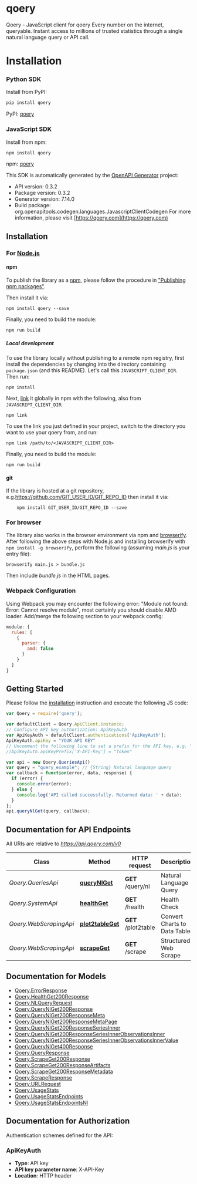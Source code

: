 # qoery

Qoery - JavaScript client for qoery
Every number on the internet, queryable. Instant access to millions of trusted
statistics through a single natural language query or API call.

# Installation

### Python SDK

Install from PyPI:

```bash
pip install qoery
```

PyPI: [qoery](https://pypi.org/project/qoery/)

### JavaScript SDK

Install from npm:

```bash
npm install qoery
```

npm: [qoery](https://www.npmjs.com/package/qoery)

This SDK is automatically generated by the [OpenAPI Generator](https://openapi-generator.tech) project:

- API version: 0.3.2
- Package version: 0.3.2
- Generator version: 7.14.0
- Build package: org.openapitools.codegen.languages.JavascriptClientCodegen
For more information, please visit [https://qoery.com](https://qoery.com)

## Installation

### For [Node.js](https://nodejs.org/)

#### npm

To publish the library as a [npm](https://www.npmjs.com/), please follow the procedure in ["Publishing npm packages"](https://docs.npmjs.com/getting-started/publishing-npm-packages).

Then install it via:

```shell
npm install qoery --save
```

Finally, you need to build the module:

```shell
npm run build
```

##### Local development

To use the library locally without publishing to a remote npm registry, first install the dependencies by changing into the directory containing `package.json` (and this README). Let's call this `JAVASCRIPT_CLIENT_DIR`. Then run:

```shell
npm install
```

Next, [link](https://docs.npmjs.com/cli/link) it globally in npm with the following, also from `JAVASCRIPT_CLIENT_DIR`:

```shell
npm link
```

To use the link you just defined in your project, switch to the directory you want to use your qoery from, and run:

```shell
npm link /path/to/<JAVASCRIPT_CLIENT_DIR>
```

Finally, you need to build the module:

```shell
npm run build
```

#### git

If the library is hosted at a git repository, e.g.https://github.com/GIT_USER_ID/GIT_REPO_ID
then install it via:

```shell
    npm install GIT_USER_ID/GIT_REPO_ID --save
```

### For browser

The library also works in the browser environment via npm and [browserify](http://browserify.org/). After following
the above steps with Node.js and installing browserify with `npm install -g browserify`,
perform the following (assuming *main.js* is your entry file):

```shell
browserify main.js > bundle.js
```

Then include *bundle.js* in the HTML pages.

### Webpack Configuration

Using Webpack you may encounter the following error: "Module not found: Error:
Cannot resolve module", most certainly you should disable AMD loader. Add/merge
the following section to your webpack config:

```javascript
module: {
  rules: [
    {
      parser: {
        amd: false
      }
    }
  ]
}
```

## Getting Started

Please follow the [installation](#installation) instruction and execute the following JS code:

```javascript
var Qoery = require('qoery');

var defaultClient = Qoery.ApiClient.instance;
// Configure API key authorization: ApiKeyAuth
var ApiKeyAuth = defaultClient.authentications['ApiKeyAuth'];
ApiKeyAuth.apiKey = "YOUR API KEY"
// Uncomment the following line to set a prefix for the API key, e.g. "Token" (defaults to null)
//ApiKeyAuth.apiKeyPrefix['X-API-Key'] = "Token"

var api = new Qoery.QueriesApi()
var query = "query_example"; // {String} Natural language query
var callback = function(error, data, response) {
  if (error) {
    console.error(error);
  } else {
    console.log('API called successfully. Returned data: ' + data);
  }
};
api.queryNlGet(query, callback);

```

## Documentation for API Endpoints

All URIs are relative to *https://api.qoery.com/v0*

Class | Method | HTTP request | Description
------------ | ------------- | ------------- | -------------
*Qoery.QueriesApi* | [**queryNlGet**](docs/QueriesApi.md#queryNlGet) | **GET** /query/nl | Natural Language Query
*Qoery.SystemApi* | [**healthGet**](docs/SystemApi.md#healthGet) | **GET** /health | Health Check
*Qoery.WebScrapingApi* | [**plot2tableGet**](docs/WebScrapingApi.md#plot2tableGet) | **GET** /plot2table | Convert Charts to Data Tables
*Qoery.WebScrapingApi* | [**scrapeGet**](docs/WebScrapingApi.md#scrapeGet) | **GET** /scrape | Structured Web Scrape


## Documentation for Models

 - [Qoery.ErrorResponse](docs/ErrorResponse.md)
 - [Qoery.HealthGet200Response](docs/HealthGet200Response.md)
 - [Qoery.NLQueryRequest](docs/NLQueryRequest.md)
 - [Qoery.QueryNlGet200Response](docs/QueryNlGet200Response.md)
 - [Qoery.QueryNlGet200ResponseMeta](docs/QueryNlGet200ResponseMeta.md)
 - [Qoery.QueryNlGet200ResponseMetaPage](docs/QueryNlGet200ResponseMetaPage.md)
 - [Qoery.QueryNlGet200ResponseSeriesInner](docs/QueryNlGet200ResponseSeriesInner.md)
 - [Qoery.QueryNlGet200ResponseSeriesInnerObservationsInner](docs/QueryNlGet200ResponseSeriesInnerObservationsInner.md)
 - [Qoery.QueryNlGet200ResponseSeriesInnerObservationsInnerValue](docs/QueryNlGet200ResponseSeriesInnerObservationsInnerValue.md)
 - [Qoery.QueryNlGet400Response](docs/QueryNlGet400Response.md)
 - [Qoery.QueryResponse](docs/QueryResponse.md)
 - [Qoery.ScrapeGet200Response](docs/ScrapeGet200Response.md)
 - [Qoery.ScrapeGet200ResponseArtifacts](docs/ScrapeGet200ResponseArtifacts.md)
 - [Qoery.ScrapeGet200ResponseMetadata](docs/ScrapeGet200ResponseMetadata.md)
 - [Qoery.ScrapeResponse](docs/ScrapeResponse.md)
 - [Qoery.URLRequest](docs/URLRequest.md)
 - [Qoery.UsageStats](docs/UsageStats.md)
 - [Qoery.UsageStatsEndpoints](docs/UsageStatsEndpoints.md)
 - [Qoery.UsageStatsEndpointsNl](docs/UsageStatsEndpointsNl.md)


## Documentation for Authorization


Authentication schemes defined for the API:
### ApiKeyAuth


- **Type**: API key
- **API key parameter name**: X-API-Key
- **Location**: HTTP header


